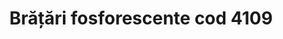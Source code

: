 ---
layout: post
title: "Brățări fosforescente cod 4109"
description: "Brățări fosforescente cod 4109"
img: "/assets/img/bratari-fosforescente-1.jpg"
colors: "diverse"
price: "15 Ron/buc"
vertical: true
---